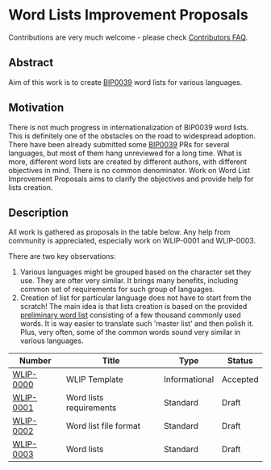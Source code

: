 # Word Lists Improvement Proposals

Contributions are very much welcome - please check [Contributors FAQ](contributors-faq.md).

## Abstract
Aim of this work is to create [BIP0039](https://github.com/bitcoin/bips/blob/master/bip-0039.mediawiki) word lists
for various languages.

## Motivation
There is not much progress in internationalization of BIP0039 word lists. This is definitely one of the obstacles
on the road to widespread adoption.
There have been already submitted some [BIP0039](https://github.com/bitcoin/bips/blob/master/bip-0039.mediawiki) PRs
for several languages, but most of them hang unreviewed for a long time.
What is more, different word lists are created by different authors, with different objectives in mind.
There is no common denominator. Work on Word List Improvement Proposals aims to clarify the objectives and provide help
for lists creation.

## Description

All work is gathered as proposals in the table below. Any help from community is appreciated, especially work
on WLIP-0001 and WLIP-0003.

There are two key observations:  
1) Various languages might be grouped based on the character set they use. They are ofter very similar.
It brings many benefits, including common set of requirements for such group of languages.  
2) Creation of list for particular language does not have to start from the scratch!
The main idea is that lists creation is based on the provided [preliminary word list](wlip-0003/english_us/preliminary-word-list)
consisting of a few thousand commonly used words. It is way easier to translate such 'master list' and then polish it.
Plus, very often, some of the common words sound very similar in various languages.

|Number|Title|Type|Status|
|---|---|---|---|
|[WLIP-0000](wlip-0000.md)|WLIP Template|Informational|Accepted|
|[WLIP-0001](wlip-0001.md)|Word lists requirements|Standard|Draft|
|[WLIP-0002](wlip-0002.md)|Word list file format|Standard|Draft|
|[WLIP-0003](wlip-0003.md)|Word lists|Standard|Draft|















